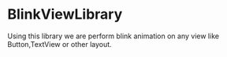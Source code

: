 # BlinkViewLibrary
Using this library we are perform blink animation on any view like Button,TextView or other layout.
